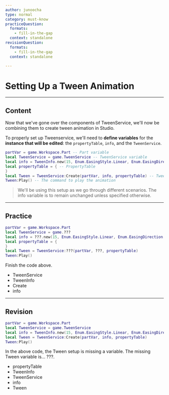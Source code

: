 ```yaml
---
author: junoocha
type: normal
category: must-know
practiceQuestion:
  formats:
    - fill-in-the-gap
  context: standalone
revisionQuestion:
  formats:
    - fill-in-the-gap
  context: standalone

---
```


# Setting Up a Tween Animation
---

## Content
Now that we've gone over the components of TweenService, we'll now be combining them to create tween animation in Studio. 

To properly set up Tweenservice, we'll need to **define variables** for the **instance that will be edited**: the `propertyTable`, `info`, and the `TweenService`.

```lua
partVar = game.Workspace.Part -- Part variable
local TweenService = game.TweenService -- TweenService variable 
local info = TweenInfo.new(15, Enum.EasingStyle.Linear, Enum.EasingDirection.Out, -1, true, 0) -- Info variable
local propertyTable = { -- PropertyTable
}
local Tween = TweenService:Create(partVar, info, propertyTable) -- Tween Animation
Tween:Play() -- The command to play the animation
```
> We'll be using this setup as we go through different scenarios.
> The info variable is to remain unchanged unless specified otherwise.

---

## Practice

```lua
partVar = game.Workspace.Part
local TweenService = game.???
local info = ???.new(15, Enum.EasingStyle.Linear, Enum.EasingDirection.Out, -1, true, 0) 
local propertyTable = { 
}
local Tween = TweenService:???(partVar, ???, propertyTable) 
Tween:Play() 
```
Finish the code above.

- TweenService
- TweenInfo
- Create
- info

---


## Revision

```lua
partVar = game.Workspace.Part 
local TweenService = game.TweenService 
local info = TweenInfo.new(15, Enum.EasingStyle.Linear, Enum.EasingDirection.Out, -1, true, 0) 
local Tween = TweenService:Create(partVar, info, propertyTable)
Tween:Play() 
```
In the above code, the Tween setup is missing a variable. The missing Tween variable is... ???.

- propertyTable
- TweenInfo
- TweenService
- info
- Tween